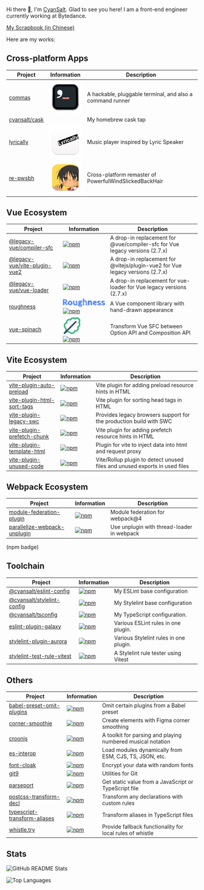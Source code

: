 Hi there 👋, I'm [CyanSalt](https://github.com/CyanSalt/). Glad to see you here! I am a front-end engineer currently working at Bytedance.

[My Scrapbook (in Chinese)](https://scrapbook-cyansalt.vercel.app)

Here are my works:

## Cross-platform Apps

| Project | Information | Description |
| --- | --- | --- |
| [commas](https://github.com/CyanSalt/commas) | <img src="https://raw.githubusercontent.com/CyanSalt/commas/master/resources/images/icon.png" alt="Commas" width="96"> | A hackable, pluggable terminal, and also a command runner |
| [cyansalt/cask](https://github.com/CyanSalt/homebrew-cask) | | My homebrew cask tap
| [lyrically](https://github.com/CyanSalt/lyrically) | <img src="https://raw.githubusercontent.com/CyanSalt/lyrically/master/resources/images/icon.png" alt="Lyrically" width="96"> | Music player inspired by Lyric Speaker
| [re-pwsbh](https://github.com/CyanSalt/re-pwsbh) | <img src="https://raw.githubusercontent.com/CyanSalt/re-pwsbh/main/resources/images/icon.png" alt="re-pwsbh" width="96"> | Cross-platform remaster of PowerfulWindSlickedBackHair

## Vue Ecosystem

| Project | Information | Description |
| --- | --- | --- |
| [@legacy-vue/compiler-sfc](https://github.com/CyanSalt/compiler-sfc) | [![npm](https://img.shields.io/npm/v/@legacy-vue/compiler-sfc.svg)](https://www.npmjs.com/package/@legacy-vue/compiler-sfc) | A drop-in replacement for @vue/compiler-sfc for Vue legacy versions (2.7.x)
| [@legacy-vue/vite-plugin-vue2](https://github.com/CyanSalt/vite-plugin-vue2) | [![npm](https://img.shields.io/npm/v/@legacy-vue/vite-plugin-vue2.svg)](https://www.npmjs.com/package/@legacy-vue/vite-plugin-vue2) | A drop-in replacement for @vitejs/plugin-vue2 for Vue legacy versions (2.7.x)
| [@legacy-vue/vue-loader](https://github.com/CyanSalt/vue-loader) | [![npm](https://img.shields.io/npm/v/@legacy-vue/vue-loader.svg)](https://www.npmjs.com/package/@legacy-vue/vue-loader) | A drop-in replacement for vue-loader for Vue legacy versions (2.7.x)
| [roughness](https://github.com/CyanSalt/roughness) | [<img src="https://raw.githubusercontent.com/CyanSalt/roughness/main/docs/roughness.svg" alt="Roughness" width="192">](https://roughness.vercel.app/) <br> [![npm](https://img.shields.io/npm/v/roughness.svg)](https://www.npmjs.com/package/roughness) | A Vue component library with hand-drawn appearance
| [vue-spinach](https://github.com/CyanSalt/vue-spinach) | <img src="https://raw.githubusercontent.com/CyanSalt/vue-spinach/main/docs/spinach.svg" width="48"> <br> [![npm](https://img.shields.io/npm/v/vue-spinach.svg)](https://www.npmjs.com/package/vue-spinach) | Transform Vue SFC between Option API and Composition API

## Vite Ecosystem

| Project | Information | Description |
| --- | --- | --- |
| [vite-plugin-auto-preload](https://github.com/CyanSalt/vite-plugin-auto-preload) | [![npm](https://img.shields.io/npm/v/vite-plugin-auto-preload.svg)](https://www.npmjs.com/package/vite-plugin-auto-preload) | Vite plugin for adding preload resource hints in HTML
| [vite-plugin-html-sort-tags](https://github.com/CyanSalt/vite-plugin-html-sort-tags) | [![npm](https://img.shields.io/npm/v/vite-plugin-html-sort-tags.svg)](https://www.npmjs.com/package/vite-plugin-html-sort-tags) | Vite plugin for sorting head tags in HTML
| [vite-plugin-legacy-swc](https://github.com/CyanSalt/vite-plugin-legacy-swc) | [![npm](https://img.shields.io/npm/v/vite-plugin-legacy-swc.svg)](https://www.npmjs.com/package/vite-plugin-legacy-swc) | Provides legacy browsers support for the production build with SWC
| [vite-plugin-prefetch-chunk](https://github.com/CyanSalt/vite-plugin-prefetch-chunk) | [![npm](https://img.shields.io/npm/v/vite-plugin-prefetch-chunk.svg)](https://www.npmjs.com/package/vite-plugin-prefetch-chunk) | Vite plugin for adding prefetch resource hints in HTML
| [vite-plugin-template-html](https://github.com/includeios/vite-plugin-template-html) | [![npm](https://img.shields.io/npm/v/vite-plugin-template-html.svg)](https://www.npmjs.com/package/vite-plugin-template-html) | Plugin for vite to inject data into html and request proxy
| [vite-plugin-unused-code](https://github.com/CyanSalt/vite-plugin-unused-code) | [![npm](https://img.shields.io/npm/v/vite-plugin-unused-code.svg)](https://www.npmjs.com/package/vite-plugin-unused-code) | Vite/Rollup plugin to detect unused files and unused exports in used files

## Webpack Ecosystem

| Project | Information | Description |
| --- | --- | --- |
| [module-federation-plugin](https://github.com/CyanSalt/module-federation-plugin) | [![npm](https://img.shields.io/npm/v/roughness.svg)](https://www.npmjs.com/package/roughness) | Module federation for webpack@4
| [parallelize-webpack-unplugin](https://github.com/CyanSalt/parallelize-webpack-unplugin) | [![npm](https://img.shields.io/npm/v/roughness.svg)](https://www.npmjs.com/package/roughness) | Use unplugin with thread-loader in webpack

(npm badge)

## Toolchain

| Project | Information | Description |
| --- | --- | --- |
| [@cyansalt/eslint-config](https://github.com/CyanSalt/eslint-config) | [![npm](https://img.shields.io/npm/v/@cyansalt/eslint-config.svg)](https://www.npmjs.com/package/@cyansalt/eslint-config) | My ESLint base configuration
| [@cyansalt/stylelint-config](https://github.com/CyanSalt/stylelint-config) | [![npm](https://img.shields.io/npm/v/@cyansalt/stylelint-config.svg)](https://www.npmjs.com/package/@cyansalt/stylelint-config) | My Stylelint base configuration
| [@cyansalt/tsconfig](https://github.com/CyanSalt/tsconfig) | [![npm](https://img.shields.io/npm/v/@cyansalt/tsconfig.svg)](https://www.npmjs.com/package/@cyansalt/tsconfig) | My TypeScript configuration.
| [eslint-plugin-galaxy](https://github.com/CyanSalt/eslint-plugin-galaxy) | [![npm](https://img.shields.io/npm/v/eslint-plugin-galaxy.svg)](https://www.npmjs.com/package/eslint-plugin-galaxy) | Various ESLint rules in one plugin.
| [stylelint-plugin-aurora](https://github.com/CyanSalt/stylelint-plugin-aurora) | [![npm](https://img.shields.io/npm/v/stylelint-plugin-aurora.svg)](https://www.npmjs.com/package/stylelint-plugin-aurora) | Various Stylelint rules in one plugin.
| [stylelint-test-rule-vitest](https://github.com/CyanSalt/stylelint-test-rule-vitest) | [![npm](https://img.shields.io/npm/v/stylelint-test-rule-vitest.svg)](https://www.npmjs.com/package/stylelint-test-rule-vitest) | A Stylelint rule tester using Vitest

## Others

| Project | Information | Description |
| --- | --- | --- |
| [babel-preset-omit-plugins](https://github.com/CyanSalt/babel-preset-omit-plugins) | [![npm](https://img.shields.io/npm/v/babel-preset-omit-plugins.svg)](https://www.npmjs.com/package/babel-preset-omit-plugins) | Omit certain plugins from a Babel preset
| [corner-smoothie](https://github.com/CyanSalt/corner-smoothie) | [![npm](https://img.shields.io/npm/v/corner-smoothie.svg)](https://www.npmjs.com/package/corner-smoothie) | Create elements with Figma corner smoothing
| [croonjs](https://github.com/CyanSalt/croon) | [![npm](https://img.shields.io/npm/v/croonjs.svg)](https://www.npmjs.com/package/croonjs) | A toolkit for parsing and playing numbered musical notation
| [es-interop](https://github.com/CyanSalt/es-interop) | [![npm](https://img.shields.io/npm/v/es-interop.svg)](https://www.npmjs.com/package/es-interop) | Load modules dynamically from ESM, CJS, TS, JSON, etc.
| [font-cloak](https://github.com/CyanSalt/font-cloak) | [![npm](https://img.shields.io/npm/v/font-cloak.svg)](https://www.npmjs.com/package/font-cloak) | Encrypt your data with random fonts
| [git9](https://github.com/CyanSalt/git9) | [![npm](https://img.shields.io/npm/v/git9.svg)](https://www.npmjs.com/package/git9) | Utilities for Git
| [parseport](https://github.com/CyanSalt/parseport) | [![npm](https://img.shields.io/npm/v/parseport.svg)](https://www.npmjs.com/package/parseport) | Get static value from a JavaScript or TypeScript file
| [postcss-transform-decl](https://github.com/CyanSalt/postcss-transform-decl) | [![npm](https://img.shields.io/npm/v/postcss-transform-decl.svg)](https://www.npmjs.com/package/postcss-transform-decl) | Transform any declarations with custom rules
| [typescript-transform-aliases](https://github.com/CyanSalt/typescript-transform-aliases) | [![npm](https://img.shields.io/npm/v/typescript-transform-aliases.svg)](https://www.npmjs.com/package/typescript-transform-aliases) | Transform aliases in TypeScript files
| [whistle.try](https://github.com/CyanSalt/whistle.try) | [![npm](https://img.shields.io/npm/v/whistle.try.svg)](https://www.npmjs.com/package/whistle.try) | Provide fallback functionality for local rules of whistle

## Stats

![GitHub README Stats](https://github-readme-stats.vercel.app/api?username=CyanSalt&show_icons=true&hide_title=true&theme=transparent)

![Top Languages](https://github-readme-stats.vercel.app/api/top-langs/?username=CyanSalt&layout=compact&theme=transparent)
